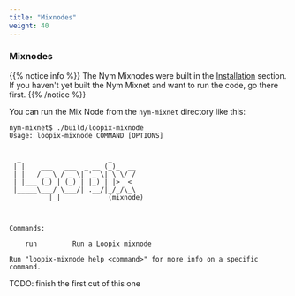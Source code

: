 ```yaml
---
title: "Mixnodes"
weight: 40
---
```


### Mixnodes


{{% notice info %}}
The Nym Mixnodes were built in the [Installation](../installation) section. If you haven't yet built the Nym Mixnet and want to run the code, go there first.
{{% /notice %}}


You can run the Mix Node from the `nym-mixnet` directory like this:

```shell
nym-mixnet$ ./build/loopix-mixnode
Usage: loopix-mixnode COMMAND [OPTIONS]


  _                      _
 | |    ___   ___  _ __ (_)_  __
 | |   / _ \ / _ \| '_ \| \ \/ /
 | |___ (_) | (_) | |_) | |>  <
 |_____\___/ \___/| .__/|_/_/\_\
		  |_|            (mixnode)



Commands:

    run         Run a Loopix mixnode

Run "loopix-mixnode help <command>" for more info on a specific command.
```

TODO: finish the first cut of this one
